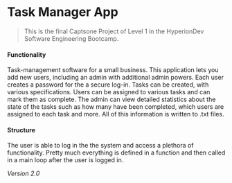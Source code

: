 # Task Manager App

> This is the final Captsone Project of Level 1 in the HyperionDev Software Engineering Bootcamp.

#### Functionality
Task-management software for a small business. This application lets you add new users, including an admin with additional admin powers. Each user creates a password for the a secure log-in. Tasks can be created, with various specifications. Users can be assigned to various tasks and can mark them as complete. The admin can view detailed statistics about the state of the tasks such as how many have been completed, which users are assigned to each task and more. All of this information is written to .txt files.

#### Structure
The user is able to log in the the system and access a plethora of functionality. Pretty much everything is defined in a function and then called in a main loop after the user is logged in.

*Version 2.0*
